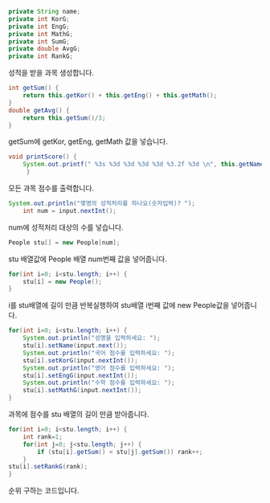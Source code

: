 ```java
private String name;
private int KorG;
private int EngG;
private int MathG;
private int SumG;
private double AvgG;
private int RankG;
```

성적을 받을 과목 생성합니다.

```java
int getSum() {
	return this.getKor() + this.getEng() + this.getMath();
}
double getAvg() {
	return this.getSum()/3;
}
```

getSum에 getKor, getEng, getMath 값을 넣습니다.

```java
void printScore() {
	System.out.printf(" %3s %3d %3d %3d %3d %3.2f %3d \n", this.getName(), this.getKor(), this.getEng(), this.getMath(), this.getSum(), this.getAvg(), this.getRank());
	 }
```

모든 과목 점수를 출력합니다.

```java
System.out.println("몇명의 성적처리를 하나요(숫자입력)? ");
	int num = input.nextInt();
```

num에 성적처리 대상의 수를 넣습니다.

```java
People stu[] = new People[num];
```

stu 배열값에 People 배열 num번째 값을 넣어줍니다.

```java
for(int i=0; i<stu.length; i++) {
	stu[i] = new People();
}
```

i를 stu배열에 길이 만큼 반복실행하여 stu배열 i번째 값에 new People값을 넣어줍니다.

```java
for(int i=0; i<stu.length; i++) {
	System.out.println("성명을 입력하세요: ");
	stu[i].setName(input.next());
	System.out.println("국어 점수를 입력하세요: ");
	stu[i].setKorG(input.nextInt());
	System.out.println("영어 점수를 입력하세요: ");
	stu[i].setEngG(input.nextInt());
	System.out.println("수학 점수를 입력하세요: ");
	stu[i].setMathG(input.nextInt());
}
```

과목에 점수를 stu 배열의 길이 만큼 받아줍니다.

```java
for(int i=0; i<stu.length; i++) {
	int rank=1;
	for(int j=0; j<stu.length; j++) {
		if (stu[i].getSum() < stu[j].getSum()) rank++;
	}
stu[i].setRankG(rank);
}
```

순위 구하는 코드입니다.
